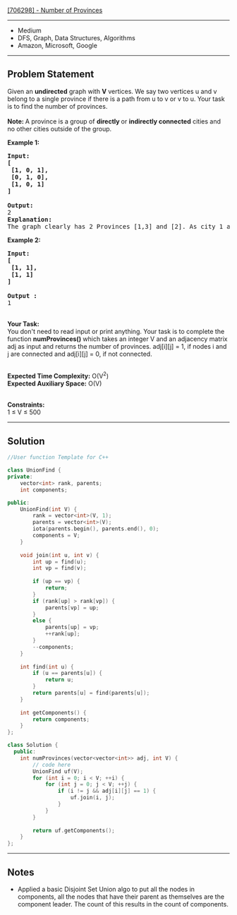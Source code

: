[[706298] - Number of Provinces](https://practice.geeksforgeeks.org/problems/number-of-provinces1)

---

- Medium
- DFS, Graph, Data Structures, Algorithms
- Amazon, Microsoft, Google

---

## Problem Statement

<p><span style="font-size: 14px;">Given an <strong>undirected</strong></span><span style="font-size: 14px;">&nbsp;graph with <strong>V</strong> vertices. We say two vertices u and v belong to a single province if there is a path from u to v or v to u. Your task is to find the number of provinces.</span><br /><br /><span style="font-size: 14px;"><strong>Note: </strong></span> <span style="font-size: 14px;">A province is a group of <strong>directly </strong>or <strong>indirectly connected</strong> cities and no other cities outside of the group. </span></p>
<p><span style="font-size: 14px;"><strong>Example 1:</strong></span></p>
<pre><span style="font-size: 14px;"><strong>Input:
[
 [1, 0, 1],
 [0, 1, 0],
&nbsp;[1, 0, 1]
]
</strong></span><img src="https://media.geeksforgeeks.org/img-practice/PROD/addEditProblem/706298/Web/Other/763b704c-74af-4d7c-8457-a1b8fe00a077_1685087210.png" alt="" /><span style="font-size: 14px;">
<strong>Output:
</strong>2
<strong>Explanation:</strong>
The graph clearly has 2 Provinces [1,3] and [2]. As city 1 and city 3 has a path between them they belong to a single province. City 2 has no path to city 1 or city 3 hence it belongs to another province.</span>
</pre>
<div><span style="font-size: 14px;"><strong>Example 2:</strong></span></div>
<pre><span style="font-size: 14px;"><strong>Input:
[
&nbsp;[1, 1],
&nbsp;[1, 1]
]
</strong></span><img src="https://media.geeksforgeeks.org/img-practice/PROD/addEditProblem/706298/Web/Other/f1fc32d4-70bb-429d-be95-a1485e4ae057_1685087210.png" alt="" /><span style="font-size: 14px;">
<strong>Output :</strong>
1</span>
</pre>
<p><br /><span style="font-size: 14px;"><strong>Your Task:&nbsp;&nbsp;</strong><br />You don't need to read input or print anything. Your task is to complete the function <strong>numProvinces()</strong>&nbsp;which takes an integer V and an adjacency matrix adj as input and returns the number of provinces. adj[i][j] = 1, if nodes i and j are connected and adj[i][j] = 0, if not connected.</span></p>
<p><br /><span style="font-size: 14px;"><strong>Expected Time Complexity:</strong> O(V<sup>2</sup>)<br /><strong>Expected Auxiliary Space:</strong> O(V)</span></p>
<p><br /><span style="font-size: 14px;"><strong>Constraints:</strong><br />1 &le; V &le; 500</span></p>

---

## Solution

```cpp
//User function Template for C++

class UnionFind {
private:
    vector<int> rank, parents;
    int components;

public:
    UnionFind(int V) {
        rank = vector<int>(V, 1);
        parents = vector<int>(V);
        iota(parents.begin(), parents.end(), 0);
        components = V;
    }
    
    void join(int u, int v) {
        int up = find(u);
        int vp = find(v);
        
        if (up == vp) {
            return;
        }
        if (rank[up] > rank[vp]) {
            parents[vp] = up;
        }
        else {
            parents[up] = vp;
            ++rank[up];
        }
        --components;
    }
    
    int find(int u) {
        if (u == parents[u]) {
            return u;
        }
        return parents[u] = find(parents[u]);
    }
    
    int getComponents() {
        return components;
    }
};

class Solution {
  public:
    int numProvinces(vector<vector<int>> adj, int V) {
        // code here
        UnionFind uf(V);
        for (int i = 0; i < V; ++i) {
            for (int j = 0; j < V; ++j) {
                if (i != j && adj[i][j] == 1) {
                    uf.join(i, j);
                }
            }
        }
        
        return uf.getComponents();
    }
};
```

---

## Notes

- Applied a basic Disjoint Set Union algo to put all the nodes in components, all the nodes that have their parent as themselves are the component leader. The count of this results in the count of components.
